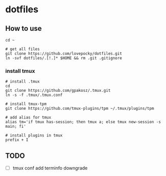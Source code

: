 # dotfiles

## How to use

    cd ~

    # get all files
    git clone https://github.com/lovepocky/dotfiles.git 
    ln -svf dotfiles/.[!.]* $HOME && rm .git .gitignore

### install tmux

    # install .tmux
    cd
    git clone https://github.com/gpakosz/.tmux.git
    ln -s -f .tmux/.tmux.conf

    # install tmux-tpm
    git clone https://github.com/tmux-plugins/tpm ~/.tmux/plugins/tpm

    # add alias for tmux
    alias tm='if tmux has-session; then tmux a; else tmux new-session -s main; fi'

    # install plugins in tmux
    prefix + I

## TODO

- [ ] tmux conf add terminfo downgrade
